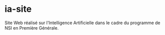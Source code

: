 # ia-site
Site Web réalisé sur l'Intelligence Artificielle dans le cadre du programme de NSI en Première Générale.
